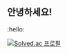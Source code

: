 ## 안녕하세요!
:hello:

[![Solved.ac
프로필](http://mazassumnida.wtf/api/v2/generate_badge?boj=sonjh1205)](https://solved.ac/sonjh1205)